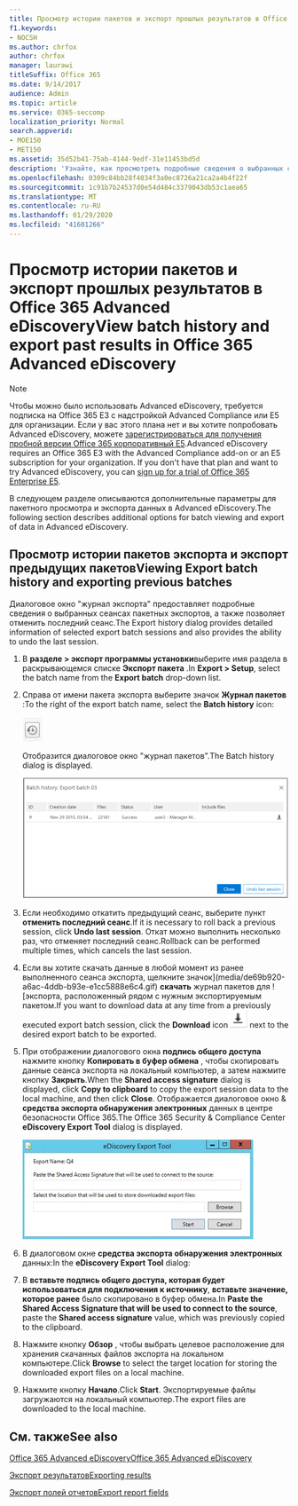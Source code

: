```yaml
---
title: Просмотр истории пакетов и экспорт прошлых результатов в Office 365 Advanced eDiscovery
f1.keywords:
- NOCSH
ms.author: chrfox
author: chrfox
manager: laurawi
titleSuffix: Office 365
ms.date: 9/14/2017
audience: Admin
ms.topic: article
ms.service: O365-seccomp
localization_priority: Normal
search.appverid:
- MOE150
- MET150
ms.assetid: 35d52b41-75ab-4144-9edf-31e11453bd5d
description: 'Узнайте, как просмотреть подробные сведения о выбранных сеансах пакетного экспорта и как отменить последний сеанс экспорта в Office 365 Advanced eDiscovery.  '
ms.openlocfilehash: 0309c84bb28f4034f3a0ec8726a21ca2a4b4f22f
ms.sourcegitcommit: 1c91b7b24537d0e54d484c3379043db53c1aea65
ms.translationtype: MT
ms.contentlocale: ru-RU
ms.lasthandoff: 01/29/2020
ms.locfileid: "41601266"
---
```

# <a name="view-batch-history-and-export-past-results-in-office-365-advanced-ediscovery"></a><span data-ttu-id="dc160-103">Просмотр истории пакетов и экспорт прошлых результатов в Office 365 Advanced eDiscovery</span><span class="sxs-lookup"><span data-stu-id="dc160-103">View batch history and export past results in Office 365 Advanced eDiscovery</span></span>

> [!NOTE]
> <span data-ttu-id="dc160-p101">Чтобы можно было использовать Advanced eDiscovery, требуется подписка на Office 365 E3 с надстройкой Advanced Compliance или E5 для организации. Если у вас этого плана нет и вы хотите попробовать Advanced eDiscovery, можете [зарегистрироваться для получения пробной версии Office 365 корпоративный E5](https://go.microsoft.com/fwlink/p/?LinkID=698279).</span><span class="sxs-lookup"><span data-stu-id="dc160-p101">Advanced eDiscovery requires an Office 365 E3 with the Advanced Compliance add-on or an E5 subscription for your organization. If you don't have that plan and want to try Advanced eDiscovery, you can [sign up for a trial of Office 365 Enterprise E5](https://go.microsoft.com/fwlink/p/?LinkID=698279).</span></span> 
  
<span data-ttu-id="dc160-106">В следующем разделе описываются дополнительные параметры для пакетного просмотра и экспорта данных в Advanced eDiscovery.</span><span class="sxs-lookup"><span data-stu-id="dc160-106">The following section describes additional options for batch viewing and export of data in Advanced eDiscovery.</span></span> 
  
## <a name="viewing-export-batch-history-and-exporting-previous-batches"></a><span data-ttu-id="dc160-107">Просмотр истории пакетов экспорта и экспорт предыдущих пакетов</span><span class="sxs-lookup"><span data-stu-id="dc160-107">Viewing Export batch history and exporting previous batches</span></span>

<span data-ttu-id="dc160-108">Диалоговое окно "журнал экспорта" предоставляет подробные сведения о выбранных сеансах пакетных экспортов, а также позволяет отменить последний сеанс.</span><span class="sxs-lookup"><span data-stu-id="dc160-108">The Export history dialog provides detailed information of selected export batch sessions and also provides the ability to undo the last session.</span></span>
  
1. <span data-ttu-id="dc160-109">В **разделе \> экспорт программы установки**выберите имя раздела в раскрывающемся списке **Экспорт пакета** .</span><span class="sxs-lookup"><span data-stu-id="dc160-109">In **Export \> Setup**, select the batch name from the **Export batch** drop-down list.</span></span> 
    
2. <span data-ttu-id="dc160-110">Справа от имени пакета экспорта выберите значок **Журнал пакетов** :</span><span class="sxs-lookup"><span data-stu-id="dc160-110">To the right of the export batch name, select the **Batch history** icon:</span></span> 
    
    ![Значок журнала пакета для экспорта](media/a14f6ef9-0c3c-4851-b65d-9380f2d8a38a.gif)
  
    <span data-ttu-id="dc160-112">Отобразится диалоговое окно "журнал пакетов".</span><span class="sxs-lookup"><span data-stu-id="dc160-112">The Batch history dialog is displayed.</span></span>
    
    ![Журнал пакета для экспорта](media/04c5b75c-348c-491d-b4fe-716659333890.png)
  
3. <span data-ttu-id="dc160-114">Если необходимо откатить предыдущий сеанс, выберите пункт **отменить последний сеанс**.</span><span class="sxs-lookup"><span data-stu-id="dc160-114">If it is necessary to roll back a previous session, click **Undo last session**.</span></span> <span data-ttu-id="dc160-115">Откат можно выполнить несколько раз, что отменяет последний сеанс.</span><span class="sxs-lookup"><span data-stu-id="dc160-115">Rollback can be performed multiple times, which cancels the last session.</span></span>
    
4. <span data-ttu-id="dc160-116">Если вы хотите скачать данные в любой момент из ранее выполненного сеанса экспорта, щелкните значок](media/de69b920-a6ac-4ddb-b93e-e1cc5888e6c4.gif) **скачать** журнал пакетов для ![экспорта, расположенный рядом с нужным экспортируемым пакетом.</span><span class="sxs-lookup"><span data-stu-id="dc160-116">If you want to download data at any time from a previously executed export batch session, click the **Download** icon ![Export batch history download icon](media/de69b920-a6ac-4ddb-b93e-e1cc5888e6c4.gif) next to the desired export batch to be exported.</span></span> 
    
5. <span data-ttu-id="dc160-117">При отображении диалогового окна **подпись общего доступа** нажмите кнопку **Копировать в буфер обмена** , чтобы скопировать данные сеанса экспорта на локальный компьютер, а затем нажмите кнопку **Закрыть**.</span><span class="sxs-lookup"><span data-stu-id="dc160-117">When the **Shared access signature** dialog is displayed, click **Copy to clipboard** to copy the export session data to the local machine, and then click **Close**.</span></span> <span data-ttu-id="dc160-118">Отображается диалоговое окно &amp; **средства экспорта обнаружения электронных** данных в центре безопасности Office 365.</span><span class="sxs-lookup"><span data-stu-id="dc160-118">The Office 365 Security &amp; Compliance Center **eDiscovery Export Tool** dialog is displayed.</span></span> 
    
    ![Диалоговое окно экспорта обнаруженных электронных данных](media/01f79d2d-6da0-45e6-9c6f-ab12347572cb.gif)
  
6. <span data-ttu-id="dc160-120">В диалоговом окне **средства экспорта обнаружения электронных** данных:</span><span class="sxs-lookup"><span data-stu-id="dc160-120">In the **eDiscovery Export Tool** dialog:</span></span> 
    
1. <span data-ttu-id="dc160-121">В **вставьте подпись общего доступа, которая будет использоваться для подключения к источнику**, **вставьте значение, которое ранее** было скопировано в буфер обмена.</span><span class="sxs-lookup"><span data-stu-id="dc160-121">In **Paste the Shared Access Signature that will be used to connect to the source**, paste the **Shared access signature** value, which was previously copied to the clipboard.</span></span> 
    
2. <span data-ttu-id="dc160-122">Нажмите кнопку **Обзор** , чтобы выбрать целевое расположение для хранения скачанных файлов экспорта на локальном компьютере.</span><span class="sxs-lookup"><span data-stu-id="dc160-122">Click **Browse** to select the target location for storing the downloaded export files on a local machine.</span></span> 
    
3. <span data-ttu-id="dc160-123">Нажмите кнопку **Начало**.</span><span class="sxs-lookup"><span data-stu-id="dc160-123">Click **Start**.</span></span> <span data-ttu-id="dc160-124">Экспортируемые файлы загружаются на локальный компьютер.</span><span class="sxs-lookup"><span data-stu-id="dc160-124">The export files are downloaded to the local machine.</span></span> 
    
## <a name="see-also"></a><span data-ttu-id="dc160-125">См. также</span><span class="sxs-lookup"><span data-stu-id="dc160-125">See also</span></span>

[<span data-ttu-id="dc160-126">Office 365 Advanced eDiscovery</span><span class="sxs-lookup"><span data-stu-id="dc160-126">Office 365 Advanced eDiscovery</span></span>](office-365-advanced-ediscovery.md)
  
[<span data-ttu-id="dc160-127">Экспорт результатов</span><span class="sxs-lookup"><span data-stu-id="dc160-127">Exporting results </span></span>](export-results-in-advanced-ediscovery.md)

[<span data-ttu-id="dc160-128">Экспорт полей отчетов</span><span class="sxs-lookup"><span data-stu-id="dc160-128">Export report fields</span></span>](export-report-fields-in-advanced-ediscovery.md)


